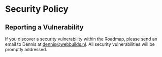 # Security Policy

## Reporting a Vulnerability

If you discover a security vulnerability within the Roadmap, please send an email to Dennis at dennis@webbuilds.nl. All security vulnerabilities will be promptly addressed.
